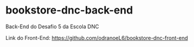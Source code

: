 ﻿# bookstore-dnc-back-end
Back-End do Desafio 5 da Escola DNC

Link do Front-End: https://github.com/odranoeL6/bookstore-dnc-front-end
